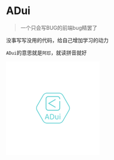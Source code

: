 # ADui

>  一个只会写BUG的前端bug精罢了

没事写写没用的代码，给自己增加学习的动力

`ADui`的意思就是`阿怼`，就读拼音就好

<img src="./img/logo.png" alt="logo" style="zoom:25%;" />
